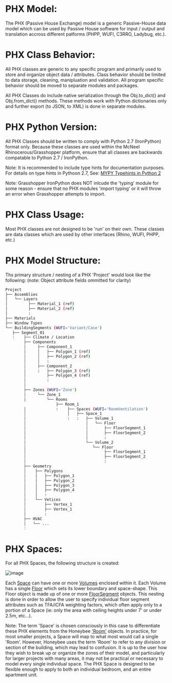 # PHX Model:
The PHX (Passive House Exchange) model is a generic Passive-House data model which can be used by Passive House software for input / output and translation accross different patforms (PHPP, WUFI, C3RRO, Ladybug, etc.).

# PHX Class Behavior:
All PHX classes are generic to any specific program and primarily used to store and organize object data / attributes. Class behavior should be limited to data storage, cleaning, manipluation and validation. All program specific behavior should be moved to separate modules and packages.

All PHX Classes do include native serialization through the Obj.to_dict() and Obj.from_dict() methods. These methods work with Python dictionaries only and further export (to JSON, to XML) is done in separate modules.

# PHX Python Version:
All PHX Classes should be written to comply with Python 2.7 (IronPython) format only. Because these classes are used within the McNeel Rhinocerous/Grasshopper platform, ensure that all classes are backwards compatable to Python 2.7 / IronPython.

Note: It is recommended to include type hints for documentation purposes. For details on type hints in Pythoon 2.7, See:
[MYPY Typehints in Python 2](https://mypy.readthedocs.io/en/stable/cheat_sheet.html)

Note: Grasshopper IronPython does NOT inlcude the 'typing' module for some reason - ensure that no PHX modules 'import typing' or it will throw an error when Grasshopper attempts to import.

# PHX Class Usage:
Most PHX classes are not designed to be 'run' on their own. These classes are data classes which are used by other interfaces (Rhino, WUFI, PHPP, etc.)

# PHX Model Structure:
Ths primary structure / nesting of a PHX 'Project' would look like the following:
(note: Object attribute fields ommitted for clarity)
```bash
Project
├── Assemblies
│   └── Layers
│         ├── Material_1 (ref)
│         ├── Material_2 (ref)
│         :
├── Materials
├── Window Types
└── BuildingSegments (WUFI='Variant/Case')
   ├── Segment_01
   :    ├── Climate / Location
        ├── Components
        │     ├── Component_1
        │     │   ├── Polygon_1 (ref) 
        │     │   ├── Polygon_2 (ref)
        │     │   :
        │     ├── Component_2
        │     :   ├── Polygon_3 (ref)
        │         ├── Polygon_4 (ref)
        │         :
        │
        ├── Zones (WUFI='Zone')
        │     └── Zone_1
        |         └── Rooms
                      ├── Room_1
        │             :    ├── Spaces (WUFI='RoomVentilation')
        │                  │   ├── Space_1
        │                  :   :   ├── Volume_1
        │                          │   └── Floor
        │                          │       ├── FloorSegment_1 
        │                          │       ├── FloorSegment_2
        │                          │       :
        │                          └── Volume_2
        │                             └── Floor
        │                                  ├── FloorSegment_1
        │                                  ├── FloorSegment_2
        │                                  :
        ├── Geometry
        │    ├── Polygons
        │    │   ├── Polygon_1
        │    │   ├── Polygon_2
        │    │   ├── Polygon_3
        │    │   ├── Polygon_4
        │    │   :
        │    └── Vetices
        │        ├── Vertex_1
        │        ├── Vertex_1
        │        :
        ├── HVAC
        │   └── ...
        :
```


# PHX Spaces:
For all PHX Spaces, the following structure is created:

![image](https://user-images.githubusercontent.com/69652712/133120470-a8be904f-2b22-4e7e-8011-81e47d2784e0.png)

Each [Space](https://github.com/PH-Tools/PyPH/blob/80b6b3c6236f931cae9df7efe2b41c403fa1a077/PHX/spaces.py#L397) can have one or more [Volumes](https://github.com/PH-Tools/PyPH/blob/80b6b3c6236f931cae9df7efe2b41c403fa1a077/PHX/spaces.py#L303) enclosed within it. Each Volume has a single [Floor](https://github.com/PH-Tools/PyPH/blob/80b6b3c6236f931cae9df7efe2b41c403fa1a077/PHX/spaces.py#L178) which sets its lower boundary and space-shape. This Floor object is made up of one or more [FloorSegment](https://github.com/PH-Tools/PyPH/blob/80b6b3c6236f931cae9df7efe2b41c403fa1a077/PHX/spaces.py#L94) objects. This nesting is done in order to allow the user to specify individual floor segment attributes such as TFA/iCFA weighting factors, which often apply only to a portion of a Space (ie: only the area with ceiling heights under 7' or under 2.5m, etc...).

Note: The term 'Space' is chosen consciously in this case to differentiate these PHX elements from the Honeybee ['Room'](https://www.ladybug.tools/honeybee-core/docs/honeybee.room.html) objects. In practice, for most smaller projects, a Space will map to what most would call a single 'Room'. However, Honeybee uses the term 'Room' to refer to any division or section of the building, which may lead to confusion. It is up to the user how they wish to break up or organize the zones of their model, and particularly for larger projects with many areas, it may not be practical or necessary to model every single individual space. The PHX Space is designed to be flexible enough to apply to both an individual bedroom, and an entire apartment unit.
